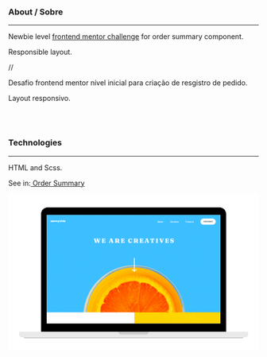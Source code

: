 ### About / Sobre

---

Newbie level <a href="https://www.frontendmentor.io/solutions/only-web-using-sass-V2ng0UJYm">frontend mentor challenge</a> for order summary component.

Responsible layout.

//

Desafio frontend mentor nível inicial para criação de resgistro de pedido.

Layout responsivo.

<br>
<br>

### Technologies

---

HTML and Scss.

See in:<a href="https://ds-ordersummary.netlify.app/"> Order Summary</a>

![project_view](https://github.com/deborasuzuki/Sunnyside-Agency/blob/main/Project%20View.png)
